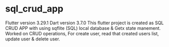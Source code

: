 # sql_crud_app
Flutter version 3.29.1
Dart version 3.7.0
This flutter project is created as SQL CRUD APP with using sqflite (SQL) local database & Getx state manement.
Worked on CRUD operations, For create user, read that created users list, update user & delete user.
